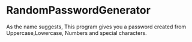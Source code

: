 # RandomPasswordGenerator

As the name suggests, This program gives you a password created from Uppercase,Lowercase, Numbers and special characters.
